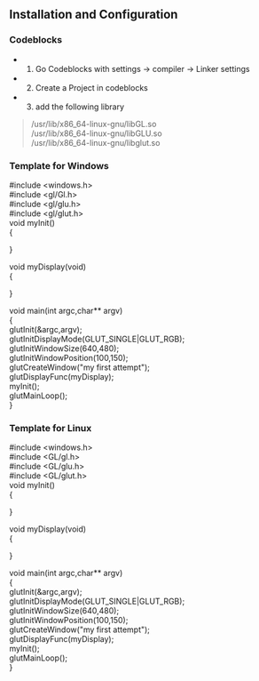 ## Installation and Configuration  
### Codeblocks  
* 1. Go Codeblocks with settings -> compiler -> Linker settings
* 2. Create a Project in codeblocks
* 3. add the following library  
> /usr/lib/x86_64-linux-gnu/libGL.so  
> /usr/lib/x86_64-linux-gnu/libGLU.so  
> /usr/lib/x86_64-linux-gnu/libglut.so  

### Template for Windows
\#include <windows.h>  
\#include <gl/Gl.h>  
\#include <gl/glu.h>  
\#include <gl/glut.h>  
void myInit()  
{  
  
}  

void myDisplay(void)  
{  
  
}  
  
void main(int argc,char** argv)  
{  
	glutInit(&argc,argv);  
	glutInitDisplayMode(GLUT_SINGLE|GLUT_RGB);  
	glutInitWindowSize(640,480);  
	glutInitWindowPosition(100,150);  
	glutCreateWindow("my first attempt");  
	glutDisplayFunc(myDisplay);  
	myInit();  
	glutMainLoop();  
}  
  
### Template for Linux  
\#include <windows.h>  
\#include <GL/gl.h>  
\#include <GL/glu.h>  
\#include <GL/glut.h>  
void myInit()  
{  
  
}  
  
void myDisplay(void)  
{  
  
}  
  
void main(int argc,char** argv)  
{  
        glutInit(&argc,argv);  
        glutInitDisplayMode(GLUT_SINGLE|GLUT_RGB);  
        glutInitWindowSize(640,480);  
        glutInitWindowPosition(100,150);  
        glutCreateWindow("my first attempt");  
        glutDisplayFunc(myDisplay);  
        myInit();  
        glutMainLoop();  
}  

